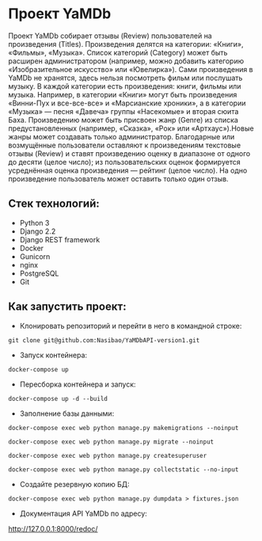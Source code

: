# Проект YaMDb

Проект YaMDb собирает отзывы (Review) пользователей на произведения (Titles). Произведения делятся на категории: «Книги», «Фильмы», «Музыка». Список категорий (Category) может быть расширен администратором (например, можно добавить категорию «Изобразительное искусство» или «Ювелирка»). Сами произведения в YaMDb не хранятся, здесь нельзя посмотреть фильм или послушать музыку. В каждой категории есть произведения: книги, фильмы или музыка. Например, в категории «Книги» могут быть произведения «Винни-Пух и все-все-все» и «Марсианские хроники», а в категории «Музыка» — песня «Давеча» группы «Насекомые» и вторая сюита Баха. Произведению может быть присвоен жанр (Genre) из списка предустановленных (например, «Сказка», «Рок» или «Артхаус»).Новые жанры может создавать только администратор. Благодарные или возмущённые пользователи оставляют к произведениям текстовые отзывы (Review) и ставят произведению оценку в диапазоне от одного до десяти (целое число); из пользовательских оценок формируется усреднённая оценка произведения — рейтинг (целое число). На одно произведение пользователь может оставить только один отзыв.

## Стек технологий:

- Python 3
- Django 2.2
- Django REST framework
- Docker
- Gunicorn
- nginx
- PostgreSQL
- Git

## Как запустить проект:
- Клонировать репозиторий и перейти в него в командной строке:

```git clone git@github.com:Nasibao/YaMDbAPI-version1.git```


- Запуск контейнера:

```docker-compose up```

- Пересборка контейнера и запуск:

```docker-compose up -d --build```

- Заполнение базы данными:

```docker-compose exec web python manage.py makemigrations --noinput```

```docker-compose exec web python manage.py migrate --noinput```

```docker-compose exec web python manage.py createsuperuser```

```docker-compose exec web python manage.py collectstatic --no-input```

- Создайте резервную копию БД:

```docker-compose exec web python manage.py dumpdata > fixtures.json```

- Документация API YaMDb по адресу:

http://127.0.0.1:8000/redoc/
